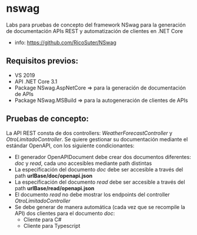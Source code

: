 # nswag
Labs para pruebas de concepto del framework NSwag para la generación de documentación APIs REST y automatización de clientes en .NET Core

+ info: https://github.com/RicoSuter/NSwag

Requisitos previos:
--

+ VS 2019
+ API .NET Core 3.1
+ Package NSwag.AspNetCore => para la generación de documentación de APIs
+ Package NSwag.MSBuild => para la autogeneración de clientes de APIs

Pruebas de concepto:
--
La API REST consta de dos controllers: <i>WeatherForecastController</i> y <i>OtroLimitadoController</i>. Se quiere gestionar su documentación mediante el estándar OpenAPI, con los siguiente condicionantes:

+ El generador OpenAPIDocument debe crear dos documentos diferentes: <i>doc</i> y <i>read</i>, cada uno accesibles mediante path distintas
+ La especificación del documento <i>doc</i> debe ser accesible a través del path <b>urlBase/doc/openapi.json</b>
+ La especificación del documento <i>read</i> debe ser accesible a través del path <b>urlBase/read/openapi.json</b>
+ El documento <i>read</i> no debe mostrar los endpoints del controller <i>OtroLimitadoController</i>
+ Se debe generar de manera automática (cada vez que se recompile la API) dos clientes para el documento <i>doc</i>:
  + Cliente para C#
  + Cliente para Typescript
